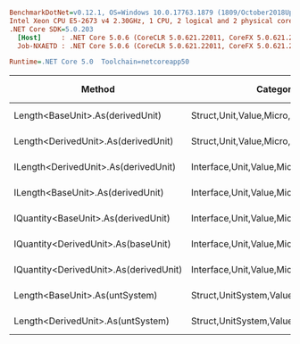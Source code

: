 ``` ini

BenchmarkDotNet=v0.12.1, OS=Windows 10.0.17763.1879 (1809/October2018Update/Redstone5)
Intel Xeon CPU E5-2673 v4 2.30GHz, 1 CPU, 2 logical and 2 physical cores
.NET Core SDK=5.0.203
  [Host]     : .NET Core 5.0.6 (CoreCLR 5.0.621.22011, CoreFX 5.0.621.22011), X64 RyuJIT
  Job-NXAETD : .NET Core 5.0.6 (CoreCLR 5.0.621.22011, CoreFX 5.0.621.22011), X64 RyuJIT

Runtime=.NET Core 5.0  Toolchain=netcoreapp50  

```
|                                 Method |                               Categories |      Mean |    Error |   StdDev |   StdErr |       Min |       Max |    Median | Ratio | MannWhitney(5%) | RatioSD |  Gen 0 | Gen 1 | Gen 2 | Allocated |
|--------------------------------------- |----------------------------------------- |----------:|---------:|---------:|---------:|----------:|----------:|----------:|------:|---------------- |--------:|-------:|------:|------:|----------:|
|       Length&lt;BaseUnit&gt;.As(derivedUnit) |       Struct,Unit,Value,Micro,Conversion |  11.28 ns | 0.217 ns | 0.232 ns | 0.055 ns |  10.99 ns |  11.74 ns |  11.31 ns |  1.00 |            Base |    0.00 |      - |     - |     - |         - |
|    Length&lt;DerivedUnit&gt;.As(derivedUnit) |       Struct,Unit,Value,Micro,Conversion |  12.31 ns | 0.234 ns | 0.250 ns | 0.059 ns |  11.72 ns |  12.68 ns |  12.31 ns |  1.09 |          Slower |    0.04 |      - |     - |     - |         - |
|   ILength&lt;DerivedUnit&gt;.As(derivedUnit) |    Interface,Unit,Value,Micro,Conversion |  14.57 ns | 0.289 ns | 0.475 ns | 0.080 ns |  13.89 ns |  15.53 ns |  14.46 ns |  1.32 |          Slower |    0.05 |      - |     - |     - |         - |
|      ILength&lt;BaseUnit&gt;.As(derivedUnit) |    Interface,Unit,Value,Micro,Conversion |  14.79 ns | 0.291 ns | 0.272 ns | 0.070 ns |  14.38 ns |  15.31 ns |  14.78 ns |  1.31 |          Slower |    0.04 |      - |     - |     - |         - |
|    IQuantity&lt;BaseUnit&gt;.As(derivedUnit) |    Interface,Unit,Value,Micro,Conversion |  70.67 ns | 1.408 ns | 2.064 ns | 0.383 ns |  67.14 ns |  75.28 ns |  70.36 ns |  6.23 |          Slower |    0.19 |      - |     - |     - |         - |
|    IQuantity&lt;DerivedUnit&gt;.As(baseUnit) |    Interface,Unit,Value,Micro,Conversion |  72.85 ns | 1.450 ns | 1.552 ns | 0.366 ns |  70.11 ns |  75.96 ns |  72.98 ns |  6.46 |          Slower |    0.18 |      - |     - |     - |         - |
| IQuantity&lt;DerivedUnit&gt;.As(derivedUnit) |    Interface,Unit,Value,Micro,Conversion |  91.01 ns | 1.801 ns | 2.074 ns | 0.464 ns |  87.98 ns |  94.78 ns |  90.90 ns |  8.07 |          Slower |    0.27 |      - |     - |     - |         - |
|         Length&lt;BaseUnit&gt;.As(untSystem) | Struct,UnitSystem,Value,Micro,Conversion | 301.63 ns | 5.111 ns | 8.107 ns | 1.411 ns | 288.05 ns | 321.52 ns | 300.57 ns | 26.89 |          Slower |    0.96 | 0.0072 |     - |     - |     192 B |
|      Length&lt;DerivedUnit&gt;.As(untSystem) | Struct,UnitSystem,Value,Micro,Conversion | 311.13 ns | 6.216 ns | 5.510 ns | 1.473 ns | 300.70 ns | 321.20 ns | 311.35 ns | 27.48 |          Slower |    0.65 | 0.0072 |     - |     - |     192 B |
